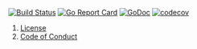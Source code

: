 [![Build Status](https://travis-ci.org/sevenate/letitgo.svg?branch=master)](https://travis-ci.org/sevenate/letitgo) [![Go Report Card](https://goreportcard.com/badge/github.com/sevenate/letitgo)](https://goreportcard.com/report/github.com/sevenate/letitgo) [![GoDoc](https://godoc.org/github.com/sevenate/letitgo?status.svg)](https://godoc.org/github.com/sevenate/letitgo) [![codecov](https://codecov.io/gh/sevenate/letitgo/branch/master/graph/badge.svg)](https://codecov.io/gh/sevenate/letitgo)

1. [License](LICENSE)
2. [Code of Conduct](CODE_OF_CONDUCT.md)
